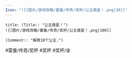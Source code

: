 ```yaml
---
Icon: "![[图片/游戏攻略/雷曼/传奇/奖杯/公主救星！.png|30]]"
---
```

```ad-common-gold-trophy
title: (Title:: "公主救星！")
![[图片/游戏攻略/雷曼/传奇/奖杯/公主救星！.png|100]]

(Comment:: "解救10个公主.")
```

#雷曼/传奇/奖杯 #奖杯 #奖杯/金

